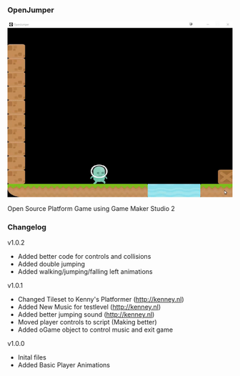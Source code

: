 ### OpenJumper

![Screenshot](v1.0.2.gif)

Open Source Platform Game using Game Maker Studio 2

### Changelog
v1.0.2 
- Added better code for controls and collisions
- Added double jumping
- Added walking/jumping/falling left animations

v1.0.1 
- Changed Tileset to Kenny's Platformer (http://kenney.nl)
- Added New Music for testlevel (http://kenney.nl)
- Added better jumping sound (http://kenney.nl)
- Moved player controls to script (Making better)
- Added oGame object to control music and exit game

v1.0.0 
- Inital files
- Added Basic Player Animations 

